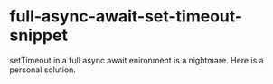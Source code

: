 # full-async-await-set-timeout-snippet
setTimeout in a full async await enironment is a nightmare. Here is a personal solution.
